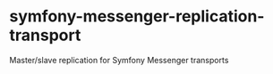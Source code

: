 # symfony-messenger-replication-transport
Master/slave replication for Symfony Messenger transports
